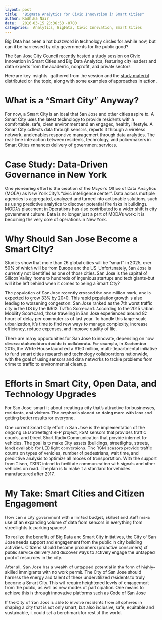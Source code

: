```yaml
---
layout: post
title:  "BigData Analytics for Civic Innovation in Smart Cities"
author: Radhika Nair
date:   2016-03-15 20:36:53 -0700
categories:  Analytics, BigData, Civic Innovation, Smart Cities
---
```

Big Data has been a hot buzzword in technology circles for awhile now, but can it be harnessed by city governments for the public good?  

The San Jose City Council recently hosted a study session on Civic Innovation in Smart Cities and Big Data Analytics, featuring city leaders and data experts from the academic, nonprofit, and private sectors.  

Here are key insights I gathered from the session and the [study material](http://sanjose.granicus.com/MetaViewer.php?view_id=&event_id=2262&meta_id=557543) distributed on the topic, along with some examples of approaches in action.  

# What is a “Smart City” Anyway?
For now, a Smart City is an ideal that San Jose and other cities aspire to. A Smart City uses the latest technology to provide residents with a comfortable, safe, clean environment and an engaged, healthy lifestyle. A Smart City collects data through sensors, reports it through a wireless network, and  enables responsive management through data analytics. The real-time interaction between residents, technology, and policymakers in Smart Cities enhances delivery of government services.  

# Case Study: Data-Driven Governance in New York
One pioneering effort is the creation of the Mayor’s Office of Data Analytics (MODA) as New York City’s “civic intelligence center”. Data across multiple agencies is aggregated, analyzed and turned into actionable solutions, such as using predictive analytics to discover potential fire risks in buildings. MODA’s placement in Operations has also contributed to a wider shift in city government culture. Data is no longer just a part of MODA’s work: it is becoming the very core of operations in New York.  

# Why Should San Jose Become a Smart City?
Studies show that more than 26 global cities will be “smart” in 2025, over 50% of which will be from Europe and the US. Unfortunately, San Jose is currently not identified as one of those cities. San Jose is the capital of Silicon Valley, home to hundreds of ingenious startups and tech giants–but will it be left behind when it comes to being a Smart City?  

The population of San Jose recently crossed the one million mark, and is expected to grow 33% by 2040. This rapid population growth is also leading to worsening congestion: San Jose ranked as the 7th worst traffic city in the US by the INRIX Traffic Scorecard. According to the 2015 Urban Mobility Scorecard, those traveling in San Jose experienced around 82 hours of delay per commuter as of last year. To handle this large-scale urbanization, it’s time to find new ways to manage complexity, increase efficiency, reduce expenses, and improve quality of life.  

There are many opportunities for San Jose to innovate, depending on how diverse stakeholders decide to collaborate. For example, in September 2015, the White House launched a $160 million, multi-departmental initiative to fund smart cities research and technology collaborations nationwide, with the goal of using sensors and data networks to tackle problems from crime to traffic to environmental cleanup.  

# Efforts in Smart City, Open Data, and Technology Upgrades
For San Jose, smart is about creating a city that’s attractive for businesses, residents, and visitors. The emphasis placed on doing more with less and getting better results for everyone.  

One current Smart City effort in San Jose is the implementation of the ongoing LED Streetlight RFP project, RSM sensors that provides traffic counts, and Direct Short Radio Communication that provide internet for vehicles. The goal is to make City assets (buildings, streetlights, streets, land) available for LED light conversions. The RSM sensors provide traffic counts on types of vehicles, number of pedestrians, wait time, and predictive analysis to optimize all modes of transportation. With the support from Cisco, DSRC intend to facilitate communication with signals and other vehicles on road. The plan is to make it a standard for vehicles manufactured after 2017.  

# My Take: Smart Cities and Citizen Engagement
How can a city government with a limited budget, skillset and staff make use of an expanding volume of data from sensors in everything from streetlights to parking spaces?  

To realize the benefits of Big Data and Smart City initiatives, the City of San Jose needs support and engagement from the public in city building activities. Citizens should become prosumers (proactive consumers) of public service delivery and discover ways to actively engage the untapped pool of resources in the city.  

After all, San Jose has a wealth of untapped potential in the form of highly-skilled immigrants with no work permit. The City of San Jose should harness the energy and talent of these underutilized residents to truly become a Smart City. This will require heightened levels of engagement from the public, as well as new modes of participation. One means to achieve this is through innovative platforms such as Code of San Jose.  

If the City of San Jose is able to involve residents from all spheres in shaping a city that is not only smart, but also inclusive, safe, equitable and sustainable, it could set a benchmark for rest of the world.  